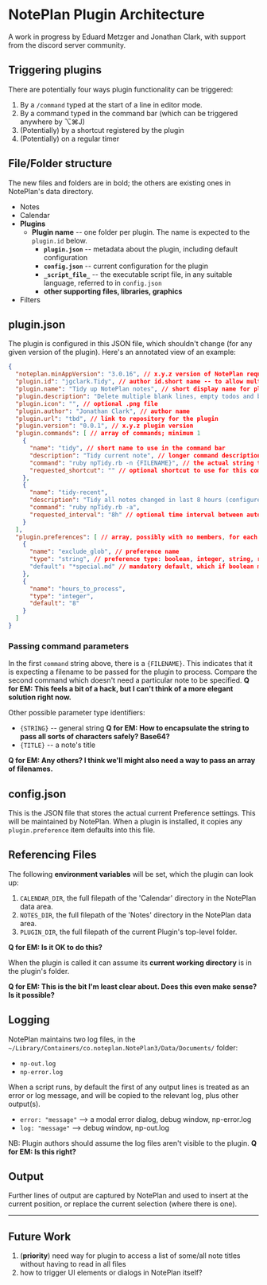 # NotePlan Plugin Architecture
A work in progress by Eduard Metzger and Jonathan Clark, with support from the discord server community.

## Triggering plugins
There are potentially four ways plugin functionality can be triggered:
1. By a `/command` typed at the start of a line in editor mode.
2. By a command typed in the command bar (which can be triggered anywhere by ⌥⌘J)
3. (Potentially) by a shortcut registered by the plugin
4. (Potentially) on a regular timer

## File/Folder structure
The new files and folders are in bold; the others are existing ones in NotePlan's data directory.

- Notes
- Calendar
- **Plugins**
  - **Plugin name** -- one folder per plugin. The name is expected to the `plugin.id` below.
    - **`plugin.json`** -- metadata about the plugin, including default configuration
    - **`config.json`** -- current configuration for the plugin
    - **`_script_file_`** -- the executable script file, in any suitable language, referred to in `config.json`
    - **other supporting files, libraries, graphics**
- Filters

## plugin.json
The plugin is configured in this JSON file, which shouldn't change (for any given version of the plugin). Here's an annotated view of an example:

``` json
{
  "noteplan.minAppVersion": "3.0.16", // x.y.z version of NotePlan required
  "plugin.id": "jgclark.Tidy", // author id.short name -- to allow multiple plugins with similar names by different authors.
  "plugin.name": "Tidy up NotePlan notes", // short display name for plugin catalog
  "plugin.description": "Delete multiple blank lines, empty todos and bullets, etc.", // longer description for plugin catalog
  "plugin.icon": "", // optional .png file
  "plugin.author": "Jonathan Clark", // author name
  "plugin.url": "tbd", // link to repository for the plugin
  "plugin.version": "0.0.1", // x.y.z plugin version
  "plugin.commands": [ // array of commands; minimum 1
    {
      "name": "tidy", // short name to use in the command bar
      "description": "Tidy current note", // longer command description to use
      "command": "ruby npTidy.rb -n {FILENAME}", // the actual string that invokes the command
      "requested_shortcut": "" // optional shortcut to use for this command -- but up to NotePlan to decide how to honour this request (TODO: how to define this)
    },
    {
      "name": "tidy-recent",
      "description": "Tidy all notes changed in last 8 hours (configure using 'hours_to_process' preference), unless the filename matches the 'exclude_glob' preference",
      "command": "ruby npTidy.rb -a",
      "requested_interval": "8h" // optional time interval between automatic executions of this command.  TODO: Needs more definition on what to do when app is closed.
    }
  ],
  "plugin.preferences": [ // array, possibly with no members, for each preference that can be set
    {
      "name": "exclude_glob", // preference name
      "type": "string", // preference type: boolean, integer, string, real. TODO: what about arrays?
      "default": "*special.md" // mandatory default, which if boolean must be "true" or "false"
    },
    {
      "name": "hours_to_process",
      "type": "integer",
      "default": "8"
    }
  ]
}
```
### Passing command parameters
In the first `command` string above, there is a `{FILENAME}`. This indicates that it is expecting a filename to be passed for the plugin to process. Compare the second command which doesn't need a particular note to be specified.  **Q for EM: This feels a bit of a hack, but I can't think of a more elegant solution right now.**

Other possible parameter type identifiers:
- `{STRING}` -- general string  **Q for EM: How to encapsulate the string to pass all sorts of characters safely? Base64?**
- `{TITLE}` -- a note's title

**Q for EM: Any others? I think we'll might also need a way to pass an array of filenames.**

## config.json
This is the JSON file that stores the actual current Preference settings. This will be maintained by NotePlan. When a plugin is installed, it copies any `plugin.preference` item defaults into this file.

## Referencing Files
The following **environment variables** will be set, which the plugin can look up:
1. `CALENDAR_DIR`, the full filepath of the 'Calendar' directory in the NotePlan data area.
2. `NOTES_DIR`, the full filepath of the 'Notes' directory in the NotePlan data area.
3. `PLUGIN_DIR`, the full filepath of the current Plugin's top-level folder.

**Q for EM: Is it OK to do this?**

When the plugin is called it can assume its **current working directory** is in the plugin's folder.

**Q for EM: This is the bit I'm least clear about. Does this even make sense? Is it possible?**

## Logging
NotePlan maintains two log files, in the `~/Library/Containers/co.noteplan.NotePlan3/Data/Documents/` folder:
- `np-out.log`
- `np-error.log`

When a script runs, by default the first of any output lines is treated as an error or log message, and will be copied to the relevant log, plus other output(s).
- `error: "message"` --> a modal error dialog, debug window, np-error.log 
- `log: "message"` --> debug window, np-out.log

NB: Plugin authors should assume the log files aren't visible to the plugin. **Q for EM: Is this right?**

## Output
Further lines of output are captured by NotePlan and used to insert at the current position, or replace the current selection (where there is one).

----

## Future Work 
1. (**priority**) need way for plugin to access a list of some/all note titles without having to read in all files
2. how to trigger UI elements or dialogs in NotePlan itself?
